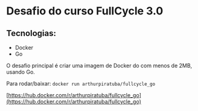 # Desafio do curso FullCycle 3.0
## Tecnologias:
- Docker
- Go

O desafio principal é criar uma imagem de Docker do com menos de 2MB, usando Go.

Para rodar/baixar: ``docker run arthurpiratuba/fullcycle_go``

[https://hub.docker.com/r/arthurpiratuba/fullcycle_go](https://hub.docker.com/r/arthurpiratuba/fullcycle_go)
